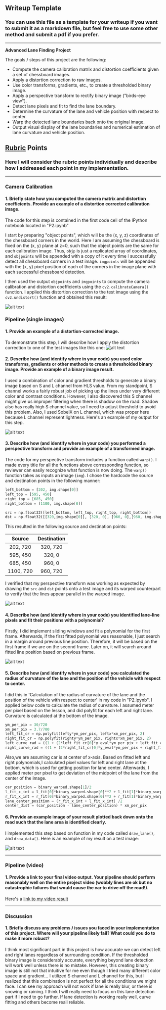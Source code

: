 ## Writeup Template

### You can use this file as a template for your writeup if you want to submit it as a markdown file, but feel free to use some other method and submit a pdf if you prefer.

---

**Advanced Lane Finding Project**

The goals / steps of this project are the following:

* Compute the camera calibration matrix and distortion coefficients given a set of chessboard images.
* Apply a distortion correction to raw images.
* Use color transforms, gradients, etc., to create a thresholded binary image.
* Apply a perspective transform to rectify binary image ("birds-eye view").
* Detect lane pixels and fit to find the lane boundary.
* Determine the curvature of the lane and vehicle position with respect to center.
* Warp the detected lane boundaries back onto the original image.
* Output visual display of the lane boundaries and numerical estimation of lane curvature and vehicle position.

[//]: # (Image References)

[image1]: ./output_images/CameraCalibration.png "Undistorted"
[image2]: ./test_images/test2.jpg "Road Transformed"
[image3]: ./output_images/Color_Gradient_Threshold.png "Binary Example"
[image4]: ./output_images/warped_straight_line.png "Warp Example"
[image5]: ./output_images/Identify_laneline_pixels_polyfit.png "Fit Visual"
[image6]: ./output_images/result_plotted_ontheroad.png "Output"
[video1]: ./project_video_output.mp4 "Video"

## [Rubric](https://review.udacity.com/#!/rubrics/571/view) Points

### Here I will consider the rubric points individually and describe how I addressed each point in my implementation.  

---



### Camera Calibration

#### 1. Briefly state how you computed the camera matrix and distortion coefficients. Provide an example of a distortion corrected calibration image.

The code for this step is contained in the first code cell of the IPython notebook located in "P2.ipynb" 

I start by preparing "object points", which will be the (x, y, z) coordinates of the chessboard corners in the world. Here I am assuming the chessboard is fixed on the (x, y) plane at z=0, such that the object points are the same for each calibration image.  Thus, `objp` is just a replicated array of coordinates, and `objpoints` will be appended with a copy of it every time I successfully detect all chessboard corners in a test image.  `imgpoints` will be appended with the (x, y) pixel position of each of the corners in the image plane with each successful chessboard detection.  

I then used the output `objpoints` and `imgpoints` to compute the camera calibration and distortion coefficients using the `cv2.calibrateCamera()` function.  I applied this distortion correction to the test image using the `cv2.undistort()` function and obtained this result: 

![alt text][image1]

### Pipeline (single images)

#### 1. Provide an example of a distortion-corrected image.

To demonstrate this step, I will describe how I apply the distortion correction to one of the test images like this one:
![alt text][image2]

#### 2. Describe how (and identify where in your code) you used color transforms, gradients or other methods to create a thresholded binary image.  Provide an example of a binary image result.

I used a combination of color and gradient thresholds to generate a binary image based on S and L channel from HLS value.
From my standpoint, S channel works a fairly robust job of picking up the lines under very different color and contrast conditions. However, I also discovered this S channel might give us improper filtering when there is shadow on the road. Shadow also has really high S channel value, so I need to adjust threshold to avoid this problem. Also, I used SobelX on L channel, which was proper here because L channel represent lightness. Here's an example of my output for this step.  

![alt text][image3]

#### 3. Describe how (and identify where in your code) you performed a perspective transform and provide an example of a transformed image.

The code for my perspective transform includes a function called `warp()`. I made every title for all the functions above corresponding function, so reviewer can easily recognize what function is now doing.  The `warp()` function takes as inputs an image (`img`).  I chose the hardcode the source and destination points in the following manner:

```python
left_bottom = [202, img.shape[0]]
left_top = [595, 450]
right_top = [685, 450]
right_bottom = [1100, img.shape[0]]

src = np.float32([left_bottom, left_top, right_top, right_bottom])
dst = np.float32([[320,img.shape[0]], [320, 0], [960, 0],[960, img.shape[0]]])
```

This resulted in the following source and destination points:

| Source        | Destination   | 
|:-------------:|:-------------:| 
| 202, 720      | 320, 720      | 
| 595, 450      | 320, 0        |
| 685, 450      | 960, 0        |
| 1100, 720     | 960, 720      |

I verified that my perspective transform was working as expected by drawing the `src` and `dst` points onto a test image and its warped counterpart to verify that the lines appear parallel in the warped image.

![alt text][image4]

#### 4. Describe how (and identify where in your code) you identified lane-line pixels and fit their positions with a polynomial?

Firstly, I did implement sliding windows and fit a polynomial for the first frame. Afterwards, if the first fitted polynomial was reasonable, I just search in a margin around previous line position. Therefore, it will be based on the first frame if we are on the second frame. Later on, it will search around fitted line position based on previous frame.

![alt text][image5]

#### 5. Describe how (and identify where in your code) you calculated the radius of curvature of the lane and the position of the vehicle with respect to center.

I did this in 'Calculation of the radius of curvature of the lane and the position of the vehicle with respect to center' in my code in  "P2.ipynb".
I applied below code to calculate the radius of curvature. I assumed meter per pixel based on the lesson, and did polyfit for each left and right lane.
Curvature is calculated at the bottom of the image.
```python
ym_per_pix = 30/720
xm_per_pix = 3.7/700
left_fit_cr = np.polyfit(lefty*ym_per_pix, leftx*xm_per_pix, 2)
right_fit_cr = np.polyfit(righty*ym_per_pix, rightx*xm_per_pix, 2)
left_curve_rad = ((1 + (2*left_fit_cr[0]*y_eval*ym_per_pix + left_fit_cr[1])**2)**1.5) / np.absolute(2*left_fit_cr[0])
right_curve_rad = ((1 + (2*right_fit_cr[0]*y_eval*ym_per_pix + right_fit_cr[1])**2)**1.5) / np.absolute(2*right_fit_cr[0])
```
Also,we are assuming car is  at center of x-axis. Based on fitted left and right polynomials,I calculated pixel values for left and right lane at the bottom, which is used for getting position for lane center. Afterwards, I applied meter per pixel to get deviation of the midpoint of the lane from the center of the image. 
```python
car_position = binary_warped.shape[1]/2
l_fit_x_int = l_fit[0]*binary_warped.shape[0]**2 + l_fit[1]*binary_warped.shape[0] + l_fit[2]
r_fit_x_int = r_fit[0]*binary_warped.shape[0]**2 + r_fit[1]*binary_warped.shape[0] + r_fit[2]
lane_center_position = (r_fit_x_int + l_fit_x_int) /2
center_dist = (car_position - lane_center_position) * xm_per_pix
```

#### 6. Provide an example image of your result plotted back down onto the road such that the lane area is identified clearly.

I implemented this step based on function in my code called `draw_lane()`, and `draw_data()`.  Here is an example of my result on a test image:

![alt text][image6]

---

### Pipeline (video)

#### 1. Provide a link to your final video output.  Your pipeline should perform reasonably well on the entire project video (wobbly lines are ok but no catastrophic failures that would cause the car to drive off the road!).

Here's a [link to my video result](./project_video_output.mp4)

---

### Discussion

#### 1. Briefly discuss any problems / issues you faced in your implementation of this project.  Where will your pipeline likely fail?  What could you do to make it more robust?

I think most significant part in this project is how accurate we can detect left and right lanes regardless of surrounding condition. If the thresholded binary image is considerably accurate, everything beyond lane detection will work well unless there is no mistake.
However, this creating binary image is still not that intuitive for me even though I tried many different color space and gradient...
I utilized S channel and L channel for this, but I realized that this combination is not perfect for all the conditions we might face.
I can see my approach will not work if lane is really blur, or there is snowing or raining.  I think I will really need to focus on this lane detection part if I need to go further. If lane detection is working really well, curve fitting and others become reall reliable.
